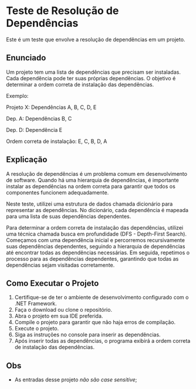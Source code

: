# Teste de Resolução de Dependências

Este é um teste que envolve a resolução de dependências em um projeto.

## Enunciado

Um projeto tem uma lista de dependências que precisam ser instaladas. Cada dependência pode ter suas próprias dependências. O objetivo é determinar a ordem correta de instalação das dependências.

Exemplo:

Projeto X: Dependências A, B, C, D, E

Dep. A: Dependências B, C

Dep. D: Dependência E

Ordem correta de instalação: E, C, B, D, A

## Explicação

A resolução de dependências é um problema comum em desenvolvimento de software. Quando há uma hierarquia de dependências, é importante instalar as dependências na ordem correta para garantir que todos os componentes funcionem adequadamente.

Neste teste, utilizei uma estrutura de dados chamada dicionário para representar as dependências. No dicionário, cada dependência é mapeada para uma lista de suas dependências dependentes.

Para determinar a ordem correta de instalação das dependências, utilizei uma técnica chamada busca em profundidade (DFS - Depth-First Search). Começamos com uma dependência inicial e percorremos recursivamente suas dependências dependentes, seguindo a hierarquia de dependências até encontrar todas as dependências necessárias. Em seguida, repetimos o processo para as dependências dependentes, garantindo que todas as dependências sejam visitadas corretamente.

## Como Executar o Projeto

1. Certifique-se de ter o ambiente de desenvolvimento configurado com o .NET Framework.
2. Faça o download ou clone o repositório.
3. Abra o projeto em sua IDE preferida.
4. Compile o projeto para garantir que não haja erros de compilação.
5. Execute o projeto.
6. Siga as instruções no console para inserir as dependências.
7. Após inserir todas as dependências, o programa exibirá a ordem correta de instalação das dependências.


## Obs

- As entradas desse projeto *não são case sensitive*;


